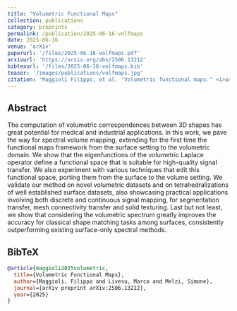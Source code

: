 ```yaml
---
title: "Volumetric Functional Maps"
collection: publications
category: preprints
permalink: /publication/2025-06-16-volfmaps
date: 2025-06-16
venue: 'arXiv'
paperurl: '/files/2025-06-16-volfmaps.pdf'
arxivurl: 'https://arxiv.org/abs/2506.13212'
bibtexurl: '/files/2025-06-16-volfmaps.bib'
teaser: '/images/publications/volfmaps.jpg'
citation: 'Maggioli Filippo, et al. "Volumetric functional maps." <i>arXiv preprint arXiv:2506.13212</i>. 2025.'
---
```


## Abstract
The computation of volumetric correspondences between 3D shapes has great potential for medical and industrial applications. In this work, we pave the way for spectral volume mapping, extending for the first time the functional maps framework from the surface setting to the volumetric domain. We show that the eigenfunctions of the volumetric Laplace operator define a functional space that is suitable for high-quality signal transfer. We also experiment with various techniques that edit this functional space, porting them from the surface to the volume setting. We validate our method on novel volumetric datasets and on tetrahedralizations of well established surface datasets, also showcasing practical applications involving both discrete and continuous signal mapping, for segmentation transfer, mesh connectivity transfer and solid texturing. Last but not least, we show that considering the volumetric spectrum greatly improves the accuracy for classical shape matching tasks among surfaces, consistently outperforming existing surface-only spectral methods.


## BibTeX
```bibtex
@article{maggioli2025volumetric,
  title={Volumetric Functional Maps},
  author={Maggioli, Filippo and Livesu, Marco and Melzi, Simone},
  journal={arXiv preprint arXiv:2506.13212},
  year={2025}
}
```